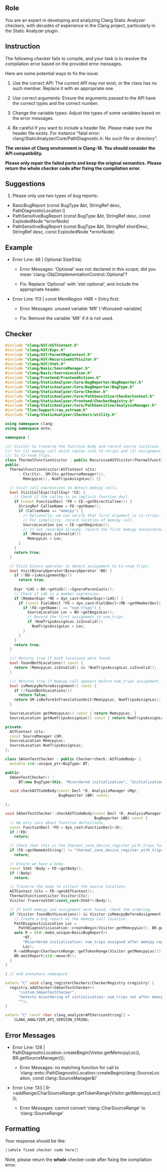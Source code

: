 ## Role

You are an expert in developing and analyzing Clang Static Analyzer checkers, with decades of experience in the Clang project, particularly in the Static Analyzer plugin.

## Instruction

The following checker fails to compile, and your task is to resolve the compilation error based on the provided error messages.

Here are some potential ways to fix the issue:

1. Use the correct API: The current API may not exist, or the class has no such member. Replace it with an appropriate one.

2. Use correct arguments: Ensure the arguments passed to the API have the correct types and the correct number.

3. Change the variable types: Adjust the types of some variables based on the error messages.

4. Be careful if you want to include a header file. Please make sure the header file exists. For instance "fatal error: clang/StaticAnalyzer/Core/PathDiagnostic.h: No such file or directory".

**The version of Clang environment is Clang-18. You should consider the API compatibility.**

**Please only repair the failed parts and keep the original semantics.**
**Please return the whole checker code after fixing the compilation error.**

## Suggestions

1. Please only use two types of bug reports:
  - BasicBugReport (const BugType &bt, StringRef desc, PathDiagnosticLocation l)
  - PathSensitiveBugReport (const BugType &bt, StringRef desc, const ExplodedNode *errorNode)
  - PathSensitiveBugReport (const BugType &bt, StringRef shortDesc, StringRef desc, const ExplodedNode *errorNode)

## Example

- Error Line: 48 |   Optional<DefinedOrUnknownSVal> SizeSVal; 

  - Error Messages: ‘Optional’ was not declared in this scope; did you mean ‘clang::ObjCImplementationControl::Optional’? 

  - Fix: Replace 'Optional<DefinedOrUnknownSVal>' with 'std::optional<DefinedOrUnknownSVal>', and include the appropriate header. 

- Error Line: 113 |     const MemRegion *MR = Entry.first;

    - Error Messages: unused variable ‘MR’ [-Wunused-variable]

    - Fix: Remove the variable 'MR' if it is not used.

## Checker

```cpp
#include "clang/AST/ASTContext.h"
#include "clang/AST/Expr.h"
#include "clang/AST/ParentMapContext.h"
#include "clang/AST/RecursiveASTVisitor.h"
#include "clang/AST/Stmt.h"
#include "clang/Basic/SourceManager.h"
#include "clang/Basic/SourceLocation.h"
#include "clang/Frontend/FrontendActions.h"
#include "clang/StaticAnalyzer/Core/BugReporter/BugReporter.h"
#include "clang/StaticAnalyzer/Core/BugReporter/BugType.h"
#include "clang/StaticAnalyzer/Core/Checker.h"
#include "clang/StaticAnalyzer/Core/PathSensitive/CheckerContext.h"
#include "clang/StaticAnalyzer/Frontend/CheckerRegistry.h"
#include "clang/StaticAnalyzer/Core/PathSensitive/AnalysisManager.h"
#include "llvm/Support/raw_ostream.h"
#include "clang/StaticAnalyzer/Checkers/utility.h"

using namespace clang;
using namespace ento;

namespace {

/// Visitor to traverse the function body and record source locations
/// for (1) memcpy call which copies into tz->trips and (2) assignment
/// to tz->num_trips.
class ThermalFunctionVisitor : public RecursiveASTVisitor<ThermalFunctionVisitor> {
public:
  ThermalFunctionVisitor(ASTContext &Ctx)
      : Ctx(Ctx), SM(Ctx.getSourceManager()),
        MemcpyLoc(), NumTripsAssignLoc() {}

  // Visit call expressions to detect memcpy calls.
  bool VisitCallExpr(CallExpr *CE) {
    // Check if the callee is an implicit function decl.
    if (const FunctionDecl *FD = CE->getDirectCallee()) {
      StringRef CalleeName = FD->getName();
      if (CalleeName == "memcpy") {
        // Optionally, we can verify that first argument is tz->trips.
        // For simplicity, record location of memcpy call.
        SourceLocation Loc = CE->getBeginLoc();
        // If not recorded already, record the first memcpy encountered.
        if (MemcpyLoc.isInvalid())
          MemcpyLoc = Loc;
      }
    }
    return true;
  }

  // Visit binary operator to detect assignment to tz->num_trips.
  bool VisitBinaryOperator(BinaryOperator *BO) {
    if (!BO->isAssignmentOp())
      return true;
  
    Expr *LHS = BO->getLHS()->IgnoreParenCasts();
    // Check if LHS is a member expression.
    if (MemberExpr *ME = dyn_cast<MemberExpr>(LHS)) {
      if (const FieldDecl *FD = dyn_cast<FieldDecl>(ME->getMemberDecl())) {
        if (FD->getName() == "num_trips") {
          SourceLocation Loc = BO->getBeginLoc();
          // Record the first assignment to num_trips.
          if (NumTripsAssignLoc.isInvalid())
            NumTripsAssignLoc = Loc;
        }
      }
    }
    return true;
  }

  /// Returns true if both locations were found.
  bool foundBothLocations() const {
    return !MemcpyLoc.isInvalid() && !NumTripsAssignLoc.isInvalid();
  }

  /// Returns true if memcpy call appears before num_trips assignment.
  bool isMemcpyBeforeAssignment() const {
    if (!foundBothLocations())
      return false;
    return SM.isBeforeInTranslationUnit(MemcpyLoc, NumTripsAssignLoc);
  }

  SourceLocation getMemcpyLoc() const { return MemcpyLoc; }
  SourceLocation getNumTripsAssignLoc() const { return NumTripsAssignLoc; }

private:
  ASTContext &Ctx;
  const SourceManager &SM;
  SourceLocation MemcpyLoc;
  SourceLocation NumTripsAssignLoc;
};

class SAGenTestChecker : public Checker<check::ASTCodeBody> {
  mutable std::unique_ptr<BugType> BT;

public:
  SAGenTestChecker() :
      BT(new BugType(this, "Misordered initialization", "Initialization Order")) {}

  void checkASTCodeBody(const Decl *D, AnalysisManager &Mgr,
                        BugReporter &BR) const;

};

void SAGenTestChecker::checkASTCodeBody(const Decl *D, AnalysisManager &Mgr,
                                        BugReporter &BR) const {
  // We only care about function definitions.
  const FunctionDecl *FD = dyn_cast<FunctionDecl>(D);
  if (!FD)
    return;

  // Check that this is the thermal_zone_device_register_with_trips function.
  if (FD->getNameAsString() != "thermal_zone_device_register_with_trips")
    return;

  // Ensure we have a body.
  const Stmt *Body = FD->getBody();
  if (!Body)
    return;

  // Traverse the body to collect the source locations
  ASTContext &Ctx = FD->getASTContext();
  ThermalFunctionVisitor Visitor(Ctx);
  Visitor.TraverseStmt(const_cast<Stmt*>(Body));

  // If both memcpy and assignment were found, check the ordering.
  if (Visitor.foundBothLocations() && Visitor.isMemcpyBeforeAssignment()) {
    // Create a bug report at the memcpy call location.
    PathDiagnosticLocation Loc =
      PathDiagnosticLocation::createBegin(Visitor.getMemcpyLoc(), BR.getSourceManager());
    auto R = std::make_unique<BasicBugReport>(
        *BT,
        "Misordered initialization: num_trips assigned after memcpy copying to trips buffer",
        Loc);
    R->addRange(CharSourceRange::getTokenRange(Visitor.getMemcpyLoc()));
    BR.emitReport(std::move(R));
  }
}

} // end anonymous namespace

extern "C" void clang_registerCheckers(CheckerRegistry &registry) {
  registry.addChecker<SAGenTestChecker>(
      "custom.SAGenTestChecker", 
      "Detects misordering of initialization: num_trips set after memcpy",
      "");
}

extern "C" const char clang_analyzerAPIVersionString[] =
    CLANG_ANALYZER_API_VERSION_STRING;

```

## Error Messages 

- Error Line: 128 |       PathDiagnosticLocation::createBegin(Visitor.getMemcpyLoc(), BR.getSourceManager());

	- Error Messages: no matching function for call to ‘clang::ento::PathDiagnosticLocation::createBegin(clang::SourceLocation, const clang::SourceManager&)’

- Error Line: 133 |     R->addRange(CharSourceRange::getTokenRange(Visitor.getMemcpyLoc()));

	- Error Messages: cannot convert ‘clang::CharSourceRange’ to ‘clang::SourceRange’



## Formatting 

Your response should be like: 

```cpp
{{whole fixed checker code here}}
```

Note, please return the **whole** checker code after fixing the compilation error.